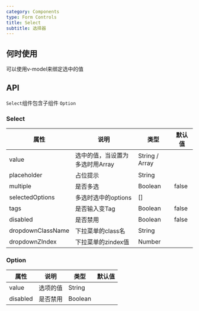```yaml
---
category: Components
type: Form Controls
title: Select
subtitle: 选择器
---
```



## 何时使用
可以使用v-model来绑定选中的值

## API
`Select`组件包含子组件 `Option`

### Select

属性 | 说明 | 类型 | 默认值
-----|-----|-----|------
value | 选中的值，当设置为多选时用Array | String / Array | |
placeholder | 占位提示 | String | |
multiple | 是否多选 | Boolean |  false |
selectedOptions | 多选时选中的options | [] |
tags | 是否输入变Tag | Boolean | false |
disabled | 是否禁用 | Boolean | false |
dropdownClassName | 下拉菜单的class名 | String | |
dropdownZIndex | 下拉菜单的zindex值 | Number | |

### Option
属性 | 说明 | 类型 | 默认值
-----|-----|-----|------
value | 选项的值 | String | |
disabled | 是否禁用 | Boolean | |


